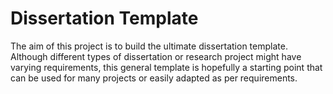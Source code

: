 # Dissertation Template
The aim of this project is to build the ultimate dissertation template.
Although different types of dissertation or research project might have varying requirements, this general template is hopefully a starting point that can be used for many projects or easily adapted as per requirements.
